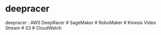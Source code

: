 # deepracer
deepracer : AWS DeepRacer # SageMaker # RoboMaker # Kinesis Video Stream # S3 # CloudWatch
